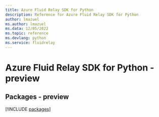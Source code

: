 ```yaml
---
title: Azure Fluid Relay SDK for Python
description: Reference for Azure Fluid Relay SDK for Python
author: lmazuel
ms.author: lmazuel
ms.data: 12/05/2022
ms.topic: reference
ms.devlang: python
ms.service: fluidrelay
---
```

# Azure Fluid Relay SDK for Python - preview
## Packages - preview
[!INCLUDE [packages](fluid-relay-index.md)]
